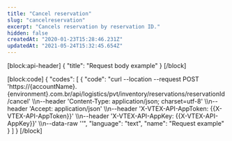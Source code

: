 ```yaml
---
title: "Cancel reservation"
slug: "cancelreservation"
excerpt: "Cancels reservation by reservation ID."
hidden: false
createdAt: "2020-01-23T15:28:46.231Z"
updatedAt: "2021-05-24T15:32:45.654Z"
---
```

[block:api-header]
{
  "title": "Request body example"
}
[/block]

[block:code]
{
  "codes": [
    {
      "code": "curl --location --request POST 'https://{accountName}.{environment}.com.br/api/logistics/pvt/inventory/reservations/reservationId/cancel' \\\n--header 'Content-Type: application/json; charset=utf-8' \\\n--header 'Accept: application/json' \\\n--header 'X-VTEX-API-AppToken: {{X-VTEX-API-AppToken}}' \\\n--header 'X-VTEX-API-AppKey: {{X-VTEX-API-AppKey}}' \\\n--data-raw ''",
      "language": "text",
      "name": "Request example"
    }
  ]
}
[/block]